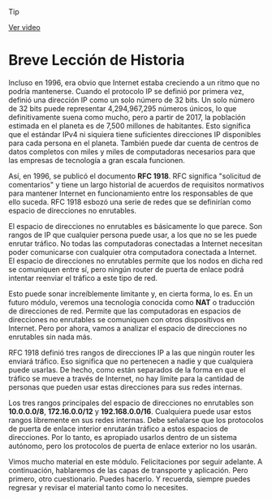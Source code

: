> [!TIP]  
> [Ver video](https://youtu.be/rI5dOX2HSck)

# Breve Lección de Historia

Incluso en 1996, era obvio que Internet estaba creciendo a un ritmo que no podría mantenerse. Cuando el protocolo IP se definió por primera vez, definió una dirección IP como un solo número de 32 bits. Un solo número de 32 bits puede representar 4,294,967,295 números únicos, lo que definitivamente suena como mucho, pero a partir de 2017, la población estimada en el planeta es de 7,500 millones de habitantes. Esto significa que el estándar IPv4 ni siquiera tiene suficientes direcciones IP disponibles para cada persona en el planeta. También puede dar cuenta de centros de datos completos con miles y miles de computadoras necesarios para que las empresas de tecnología a gran escala funcionen.

Así, en 1996, se publicó el documento **RFC 1918**. RFC significa "solicitud de comentarios" y tiene un largo historial de acuerdos de requisitos normativos para mantener Internet en funcionamiento entre los responsables de que ello suceda. RFC 1918 esbozó una serie de redes que se definirían como espacio de direcciones no enrutables.

El espacio de direcciones no enrutables es básicamente lo que parece. Son rangos de IP que cualquier persona puede usar, a los que no se les puede enrutar tráfico. No todas las computadoras conectadas a Internet necesitan poder comunicarse con cualquier otra computadora conectada a Internet. El espacio de direcciones no enrutables permite que los nodos en dicha red se comuniquen entre sí, pero ningún router de puerta de enlace podrá intentar reenviar el tráfico a este tipo de red.

Esto puede sonar increíblemente limitante y, en cierta forma, lo es. En un futuro módulo, veremos una tecnología conocida como **NAT** o traducción de direcciones de red. Permite que las computadoras en espacios de direcciones no enrutables se comuniquen con otros dispositivos en Internet. Pero por ahora, vamos a analizar el espacio de direcciones no enrutables sin nada más.

RFC 1918 definió tres rangos de direcciones IP a las que ningún router les enviará tráfico. Eso significa que no pertenecen a nadie y que cualquiera puede usarlas. De hecho, como están separados de la forma en que el tráfico se mueve a través de Internet, no hay límite para la cantidad de personas que pueden usar estas direcciones para sus redes internas.

Los tres rangos principales del espacio de direcciones no enrutables son **10.0.0.0/8**, **172.16.0.0/12** y **192.168.0.0/16**. Cualquiera puede usar estos rangos libremente en sus redes internas. Debe señalarse que los protocolos de puerta de enlace interior enrutarán tráfico a estos espacios de direcciones. Por lo tanto, es apropiado usarlos dentro de un sistema autónomo, pero los protocolos de puerta de enlace exterior no los usarán.

Vimos mucho material en este módulo. Felicitaciones por seguir adelante. A continuación, hablaremos de las capas de transporte y aplicación. Pero primero, otro cuestionario. Puedes hacerlo. Y recuerda, siempre puedes regresar y revisar el material tanto como lo necesites.
